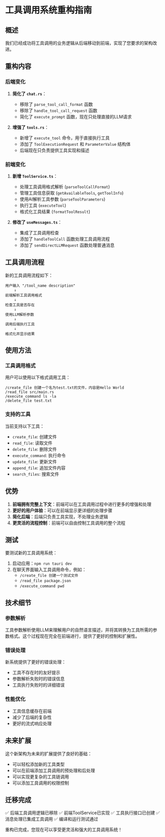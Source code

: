 # 工具调用系统重构指南

## 概述

我们已经成功将工具调用的业务逻辑从后端移动到前端，实现了您要求的架构改进。

## 重构内容

### 后端变化

1. **简化了 `chat.rs`**：
   - 移除了 `parse_tool_call_format` 函数
   - 移除了 `handle_tool_call_request` 函数
   - 简化了 `execute_prompt` 函数，现在只处理直接的LLM请求

2. **增强了 `tools.rs`**：
   - 新增了 `execute_tool` 命令，用于直接执行工具
   - 添加了 `ToolExecutionRequest` 和 `ParameterValue` 结构体
   - 后端现在只负责提供工具实现和描述

### 前端变化

1. **新增 `ToolService.ts`**：
   - 处理工具调用格式解析 (`parseToolCallFormat`)
   - 管理工具信息获取 (`getAvailableTools`, `getToolInfo`)
   - 使用AI解析工具参数 (`parseToolParameters`)
   - 执行工具 (`executeTool`)
   - 格式化工具结果 (`formatToolResult`)

2. **修改了 `useMessages.ts`**：
   - 集成了工具调用检查
   - 添加了 `handleToolCall` 函数处理工具调用流程
   - 添加了 `sendDirectLLMRequest` 函数处理普通消息

## 工具调用流程

新的工具调用流程如下：

```
用户输入 "/tool_name description"
    ↓
前端解析工具调用格式
    ↓
检查工具是否存在
    ↓
使用LLM解析参数
    ↓
调用后端执行工具
    ↓
格式化并显示结果
```

## 使用方法

### 工具调用格式

用户可以使用以下格式调用工具：

```
/create_file 创建一个名为test.txt的文件，内容是Hello World
/read_file src/main.rs
/execute_command ls -la
/delete_file test.txt
```

### 支持的工具

当前支持以下工具：
- `create_file`: 创建文件
- `read_file`: 读取文件
- `delete_file`: 删除文件
- `execute_command`: 执行命令
- `update_file`: 更新文件
- `append_file`: 追加文件内容
- `search_files`: 搜索文件

## 优势

1. **前端拥有完整上下文**：前端可以在工具调用过程中进行更多的增强和处理
2. **更好的用户体验**：可以在前端显示更详细的处理步骤
3. **简化后端**：后端只负责工具实现，不处理业务逻辑
4. **更灵活的流程控制**：前端可以自由控制工具调用的整个流程

## 测试

要测试新的工具调用系统：

1. 启动应用：`npm run tauri dev`
2. 在聊天界面输入工具调用命令，例如：
   - `/create_file 创建一个测试文件`
   - `/read_file package.json`
   - `/execute_command pwd`

## 技术细节

### 参数解析

工具参数解析使用LLM来理解用户的自然语言描述，并将其转换为工具所需的参数格式。这个过程现在完全在前端进行，提供了更好的控制和扩展性。

### 错误处理

新系统提供了更好的错误处理：
- 工具不存在时的友好提示
- 参数解析失败时的错误信息
- 工具执行失败时的详细错误

### 性能优化

- 工具信息缓存在前端
- 减少了后端的复杂性
- 更好的流式响应处理

## 未来扩展

这个新架构为未来的扩展提供了良好的基础：
- 可以轻松添加新的工具类型
- 可以在前端添加工具调用的预处理和后处理
- 可以实现更复杂的工具链调用
- 可以添加工具调用的权限控制

## 迁移完成

✅ 后端工具调用逻辑已移除
✅ 前端ToolService已实现
✅ 工具执行接口已创建
✅ 消息处理已集成工具调用
✅ 编译和运行测试通过

重构已完成，您现在可以享受更灵活和强大的工具调用系统！
